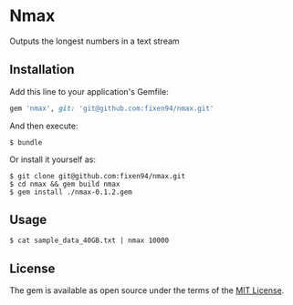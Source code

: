 # Nmax

Outputs the longest numbers in a text stream

## Installation

Add this line to your application's Gemfile:

```ruby
gem 'nmax', git: 'git@github.com:fixen94/nmax.git'
```

And then execute:

    $ bundle

Or install it yourself as:

    $ git clone git@github.com:fixen94/nmax.git
    $ cd nmax && gem build nmax
    $ gem install ./nmax-0.1.2.gem

## Usage

    $ cat sample_data_40GB.txt | nmax 10000

## License

The gem is available as open source under the terms of the [MIT License](https://opensource.org/licenses/MIT).
